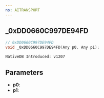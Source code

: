 ```yaml
---
ns: AITRANSPORT
---
```

## _0xDD0660C997DE94FD

```c
// 0xDD0660C997DE94FD
void _0xDD0660C997DE94FD(Any p0, Any p1);
```

```
NativeDB Introduced: v1207
```

## Parameters
* **p0**:
* **p1**:
